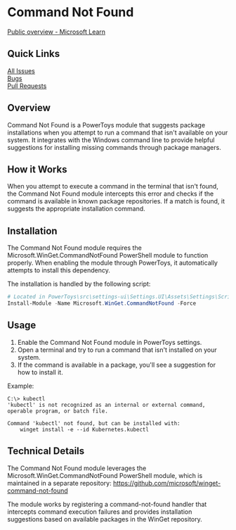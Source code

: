 # Command Not Found

[Public overview - Microsoft Learn](https://learn.microsoft.com/en-us/windows/powertoys/cmd-not-found)

## Quick Links

[All Issues](https://github.com/microsoft/PowerToys/issues?q=is%3Aopen%20label%3AProduct-CommandNotFound)<br>
[Bugs](https://github.com/microsoft/PowerToys/issues?q=is%3Aopen%20label%3AIssue-Bug%20label%3AProduct-CommandNotFound)<br>
[Pull Requests](https://github.com/microsoft/PowerToys/pulls?q=is%3Apr+is%3Aopen+label%3AProduct-CommandNotFound)

## Overview
Command Not Found is a PowerToys module that suggests package installations when you attempt to run a command that isn't available on your system. It integrates with the Windows command line to provide helpful suggestions for installing missing commands through package managers.

## How it Works
When you attempt to execute a command in the terminal that isn't found, the Command Not Found module intercepts this error and checks if the command is available in known package repositories. If a match is found, it suggests the appropriate installation command.

## Installation
The Command Not Found module requires the Microsoft.WinGet.CommandNotFound PowerShell module to function properly. When enabling the module through PowerToys, it automatically attempts to install this dependency.

The installation is handled by the following script:
```powershell
# Located in PowerToys\src\settings-ui\Settings.UI\Assets\Settings\Scripts\EnableModule.ps1
Install-Module -Name Microsoft.WinGet.CommandNotFound -Force
```

## Usage
1. Enable the Command Not Found module in PowerToys settings.
2. Open a terminal and try to run a command that isn't installed on your system.
3. If the command is available in a package, you'll see a suggestion for how to install it.

Example:
```
C:\> kubectl
'kubectl' is not recognized as an internal or external command, operable program, or batch file.

Command 'kubectl' not found, but can be installed with:
    winget install -e --id Kubernetes.kubectl
```

## Technical Details
The Command Not Found module leverages the Microsoft.WinGet.CommandNotFound PowerShell module, which is maintained in a separate repository: https://github.com/microsoft/winget-command-not-found

The module works by registering a command-not-found handler that intercepts command execution failures and provides installation suggestions based on available packages in the WinGet repository.